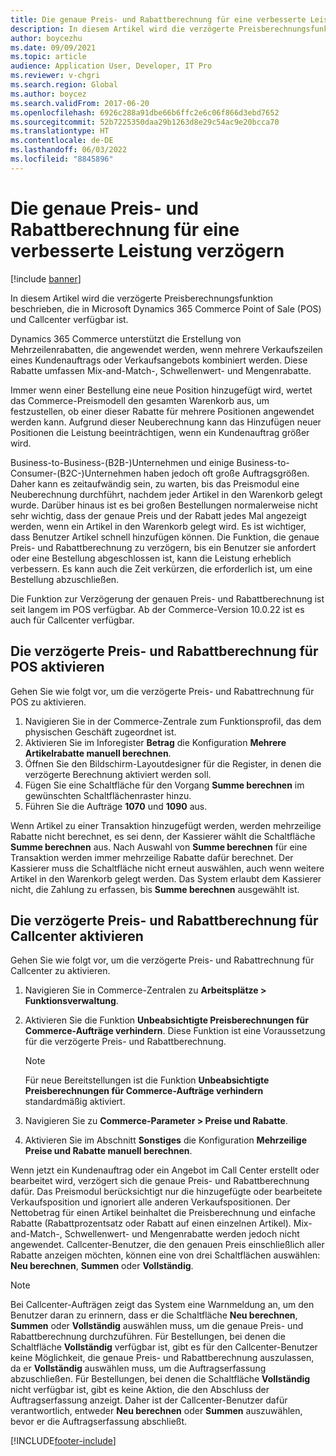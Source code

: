 ```yaml
---
title: Die genaue Preis- und Rabattberechnung für eine verbesserte Leistung verzögern
description: In diesem Artikel wird die verzögerte Preisberechnungsfunktion beschrieben, die in Microsoft Dynamics 365 Commerce Point of Sale (POS) und Callcenter verfügbar ist.
author: boycezhu
ms.date: 09/09/2021
ms.topic: article
audience: Application User, Developer, IT Pro
ms.reviewer: v-chgri
ms.search.region: Global
ms.author: boycez
ms.search.validFrom: 2017-06-20
ms.openlocfilehash: 6926c288a91dbe66b6ffc2e6c06f866d3ebd7652
ms.sourcegitcommit: 52b7225350daa29b1263d8e29c54ac9e20bcca70
ms.translationtype: HT
ms.contentlocale: de-DE
ms.lasthandoff: 06/03/2022
ms.locfileid: "8845896"
---
```

# <a name="delay-exact-price-and-discount-calculation-for-improved-performance"></a>Die genaue Preis- und Rabattberechnung für eine verbesserte Leistung verzögern

[!include [banner](includes/banner.md)]

In diesem Artikel wird die verzögerte Preisberechnungsfunktion beschrieben, die in Microsoft Dynamics 365 Commerce Point of Sale (POS) und Callcenter verfügbar ist.

Dynamics 365 Commerce unterstützt die Erstellung von Mehrzeilenrabatten, die angewendet werden, wenn mehrere Verkaufszeilen eines Kundenauftrags oder Verkaufsangebots kombiniert werden. Diese Rabatte umfassen Mix-and-Match-, Schwellenwert- und Mengenrabatte.

Immer wenn einer Bestellung eine neue Position hinzugefügt wird, wertet das Commerce-Preismodell den gesamten Warenkorb aus, um festzustellen, ob einer dieser Rabatte für mehrere Positionen angewendet werden kann. Aufgrund dieser Neuberechnung kann das Hinzufügen neuer Positionen die Leistung beeinträchtigen, wenn ein Kundenauftrag größer wird.

Business-to-Business-(B2B-)Unternehmen und einige Business-to-Consumer-(B2C-)Unternehmen haben jedoch oft große Auftragsgrößen. Daher kann es zeitaufwändig sein, zu warten, bis das Preismodul eine Neuberechnung durchführt, nachdem jeder Artikel in den Warenkorb gelegt wurde. Darüber hinaus ist es bei großen Bestellungen normalerweise nicht sehr wichtig, dass der genaue Preis und der Rabatt jedes Mal angezeigt werden, wenn ein Artikel in den Warenkorb gelegt wird. Es ist wichtiger, dass Benutzer Artikel schnell hinzufügen können. Die Funktion, die genaue Preis- und Rabattberechnung zu verzögern, bis ein Benutzer sie anfordert oder eine Bestellung abgeschlossen ist, kann die Leistung erheblich verbessern. Es kann auch die Zeit verkürzen, die erforderlich ist, um eine Bestellung abzuschließen.

Die Funktion zur Verzögerung der genauen Preis- und Rabattberechnung ist seit langem im POS verfügbar. Ab der Commerce-Version 10.0.22 ist es auch für Callcenter verfügbar.

## <a name="enable-delayed-price-and-discount-calculation-for-pos"></a>Die verzögerte Preis- und Rabattberechnung für POS aktivieren

Gehen Sie wie folgt vor, um die verzögerte Preis- und Rabattrechnung für POS zu aktivieren.

1. Navigieren Sie in der Commerce-Zentrale zum Funktionsprofil, das dem physischen Geschäft zugeordnet ist.
1. Aktivieren Sie im Inforegister **Betrag** die Konfiguration **Mehrere Artikelrabatte manuell berechnen**.
1. Öffnen Sie den Bildschirm-Layoutdesigner für die Register, in denen die verzögerte Berechnung aktiviert werden soll.
1. Fügen Sie eine Schaltfläche für den Vorgang **Summe berechnen** im gewünschten Schaltflächenraster hinzu.
1. Führen Sie die Aufträge **1070** und **1090** aus.

Wenn Artikel zu einer Transaktion hinzugefügt werden, werden mehrzeilige Rabatte nicht berechnet, es sei denn, der Kassierer wählt die Schaltfläche **Summe berechnen** aus. Nach Auswahl von **Summe berechnen** für eine Transaktion werden immer mehrzeilige Rabatte dafür berechnet. Der Kassierer muss die Schaltfläche nicht erneut auswählen, auch wenn weitere Artikel in den Warenkorb gelegt werden. Das System erlaubt dem Kassierer nicht, die Zahlung zu erfassen, bis **Summe berechnen** ausgewählt ist.

## <a name="enable-delayed-price-and-discount-calculation-for-call-center"></a>Die verzögerte Preis- und Rabattberechnung für Callcenter aktivieren

Gehen Sie wie folgt vor, um die verzögerte Preis- und Rabattrechnung für Callcenter zu aktivieren.

1. Navigieren Sie in Commerce-Zentralen zu **Arbeitsplätze \> Funktionsverwaltung**.
1. Aktivieren Sie die Funktion **Unbeabsichtigte Preisberechnungen für Commerce-Aufträge verhindern**. Diese Funktion ist eine Voraussetzung für die verzögerte Preis- und Rabattberechnung.

    > [!NOTE]
    > Für neue Bereitstellungen ist die Funktion **Unbeabsichtigte Preisberechnungen für Commerce-Aufträge verhindern** standardmäßig aktiviert.

1. Navigieren Sie zu **Commerce-Parameter \> Preise und Rabatte**.
1. Aktivieren Sie im Abschnitt **Sonstiges** die Konfiguration **Mehrzeilige Preise und Rabatte manuell berechnen**.

Wenn jetzt ein Kundenauftrag oder ein Angebot im Call Center erstellt oder bearbeitet wird, verzögert sich die genaue Preis- und Rabattberechnung dafür. Das Preismodul berücksichtigt nur die hinzugefügte oder bearbeitete Verkaufsposition und ignoriert alle anderen Verkaufspositionen. Der Nettobetrag für einen Artikel beinhaltet die Preisberechnung und einfache Rabatte (Rabattprozentsatz oder Rabatt auf einen einzelnen Artikel). Mix-and-Match-, Schwellenwert- und Mengenrabatte werden jedoch nicht angewendet. Callcenter-Benutzer, die den genauen Preis einschließlich aller Rabatte anzeigen möchten, können eine von drei Schaltflächen auswählen: **Neu berechnen**, **Summen** oder **Vollständig**.

> [!NOTE]
> Bei Callcenter-Aufträgen zeigt das System eine Warnmeldung an, um den Benutzer daran zu erinnern, dass er die Schaltfläche **Neu berechnen**, **Summen** oder **Vollständig** auswählen muss, um die genaue Preis- und Rabattberechnung durchzuführen. Für Bestellungen, bei denen die Schaltfläche **Vollständig** verfügbar ist, gibt es für den Callcenter-Benutzer keine Möglichkeit, die genaue Preis- und Rabattberechnung auszulassen, da er **Vollständig** auswählen muss, um die Auftragserfassung abzuschließen. Für Bestellungen, bei denen die Schaltfläche **Vollständig** nicht verfügbar ist, gibt es keine Aktion, die den Abschluss der Auftragserfassung anzeigt. Daher ist der Callcenter-Benutzer dafür verantwortlich, entweder **Neu berechnen** oder **Summen** auszuwählen, bevor er die Auftragserfassung abschließt.

[!INCLUDE[footer-include](../includes/footer-banner.md)]
